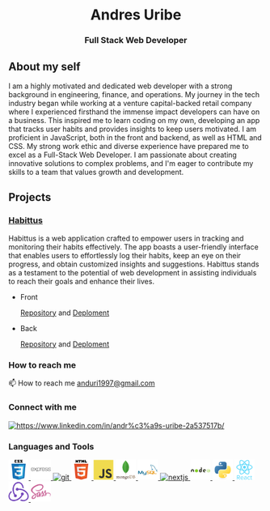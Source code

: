 <h1 align="center">Andres Uribe</h1>
<h3 align="center">Full Stack Web Developer</h3>

<h2>About my self</h2>
<p>I am a highly motivated and dedicated web developer with a strong background in engineering, finance, and operations. My journey in the tech industry began while working at a venture capital-backed retail company where I experienced firsthand the immense impact developers can have on a business. This inspired me to learn coding on my own, developing an app that tracks user habits and provides insights to keep users motivated. I am proficient in JavaScript, both in the front and backend, as well as HTML and CSS. My strong work ethic and diverse experience have prepared me to excel as a Full-Stack Web Developer. I am passionate about creating innovative solutions to complex problems, and I'm eager to contribute my skills to a team that values growth and development.</p>


<h2>Projects</h3>
<h3><a href="https://www.habittus.com/" target="blank">Habittus</a></h3>

  <p>Habittus is a web application crafted to empower users in tracking and monitoring their habits effectively. The app boasts a user-friendly interface that enables users to effortlessly log their habits, keep an eye on their progress, and obtain customized insights and suggestions. Habittus stands as a testament to the potential of web development in assisting individuals to reach their goals and enhance their lives.</p>
   <ul>
  <li>Front
    <p><a href="https://github.com/AndresUribe1234/Habits-front">Repository</a> and <a href="https://www.habittus.com/">Deploment</a> <p/>
  </li>
    <li>Back
    <p><a href="https://github.com/AndresUribe1234/Habits-back">Repository</a> and <a href="https://habits-back-three.vercel.app/">Deploment</a> <p/>
  </li>
 </ul>




<h3>How to reach me</h3>
<p>📫 How to reach me <a href="mailto:anduri1997@gmail.com">anduri1997@gmail.com</a></p>


<h3 align="left">Connect with me</h3>
<p align="left">
<a href="https://www.linkedin.com/in/andr%C3%A9s-uribe-2a537517b/" target="blank"><img align="center" src="https://raw.githubusercontent.com/rahuldkjain/github-profile-readme-generator/master/src/images/icons/Social/linked-in-alt.svg" alt="https://www.linkedin.com/in/andr%c3%a9s-uribe-2a537517b/" height="30" width="40" /></a>
</p>

<h3 align="left">Languages and Tools</h3>
<p align="left"> <a href="https://www.w3schools.com/css/" target="_blank" rel="noreferrer"> <img src="https://raw.githubusercontent.com/devicons/devicon/master/icons/css3/css3-original-wordmark.svg" alt="css3" width="40" height="40"/> </a> <a href="https://expressjs.com" target="_blank" rel="noreferrer"> <img src="https://raw.githubusercontent.com/devicons/devicon/master/icons/express/express-original-wordmark.svg" alt="express" width="40" height="40"/> </a> <a href="https://git-scm.com/" target="_blank" rel="noreferrer"> <img src="https://www.vectorlogo.zone/logos/git-scm/git-scm-icon.svg" alt="git" width="40" height="40"/> </a> <a href="https://www.w3.org/html/" target="_blank" rel="noreferrer"> <img src="https://raw.githubusercontent.com/devicons/devicon/master/icons/html5/html5-original-wordmark.svg" alt="html5" width="40" height="40"/> </a> <a href="https://developer.mozilla.org/en-US/docs/Web/JavaScript" target="_blank" rel="noreferrer"> <img src="https://raw.githubusercontent.com/devicons/devicon/master/icons/javascript/javascript-original.svg" alt="javascript" width="40" height="40"/> </a> <a href="https://www.mongodb.com/" target="_blank" rel="noreferrer"> <img src="https://raw.githubusercontent.com/devicons/devicon/master/icons/mongodb/mongodb-original-wordmark.svg" alt="mongodb" width="40" height="40"/> </a> <a href="https://www.mysql.com/" target="_blank" rel="noreferrer"> <img src="https://raw.githubusercontent.com/devicons/devicon/master/icons/mysql/mysql-original-wordmark.svg" alt="mysql" width="40" height="40"/> </a> <a href="https://nextjs.org/" target="_blank" rel="noreferrer"> <img src="https://cdn.worldvectorlogo.com/logos/nextjs-2.svg" alt="nextjs" width="40" height="40"/> </a> <a href="https://nodejs.org" target="_blank" rel="noreferrer"> <img src="https://raw.githubusercontent.com/devicons/devicon/master/icons/nodejs/nodejs-original-wordmark.svg" alt="nodejs" width="40" height="40"/> </a> <a href="https://www.python.org" target="_blank" rel="noreferrer"> <img src="https://raw.githubusercontent.com/devicons/devicon/master/icons/python/python-original.svg" alt="python" width="40" height="40"/> </a> <a href="https://reactjs.org/" target="_blank" rel="noreferrer"> <img src="https://raw.githubusercontent.com/devicons/devicon/master/icons/react/react-original-wordmark.svg" alt="react" width="40" height="40"/> </a> <a href="https://redux.js.org" target="_blank" rel="noreferrer"> <img src="https://raw.githubusercontent.com/devicons/devicon/master/icons/redux/redux-original.svg" alt="redux" width="40" height="40"/> </a> <a href="https://sass-lang.com" target="_blank" rel="noreferrer"> <img src="https://raw.githubusercontent.com/devicons/devicon/master/icons/sass/sass-original.svg" alt="sass" width="40" height="40"/> </a> </p>
